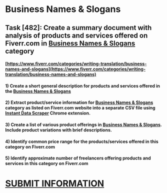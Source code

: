 # Business Names & Slogans
## Task [482]: Create a summary document with analysis of products and services offered on Fiverr.com in [Business Names & Slogans](https://www.fiverr.com/categories/writing-translation/business-names-and-slogans) category
#### [https://www.fiverr.com/categories/writing-translation/business-names-and-slogans](https://www.fiverr.com/categories/writing-translation/business-names-and-slogans)
#### 1) Create a short general description for products and services offered in the [Business Names & Slogans](https://www.fiverr.com/categories/writing-translation/business-names-and-slogans)
#### 2) Extract product/service information for [Business Names & Slogans](https://www.fiverr.com/categories/writing-translation/business-names-and-slogans) category as listed on Fiverr.com website into a separate CSV file using [Instant Data Scraper](https://chrome.google.com/webstore/detail/instant-data-scraper/ofaokhiedipichpaobibbnahnkdoiiah) Chrome extension.
#### 3) Create a list of various product offerings in [Business Names & Slogans](https://www.fiverr.com/categories/writing-translation/business-names-and-slogans). Include product variations with brief descriptions.
#### 4) Identify common price range for the products/services offered in this category on Fiverr.com
#### 5) Identify approximate number of freelancers offering products and services in this category on Fiverr.com

# [SUBMIT INFORMATION](https://forms.office.com/r/8AEKjkLxKG)
